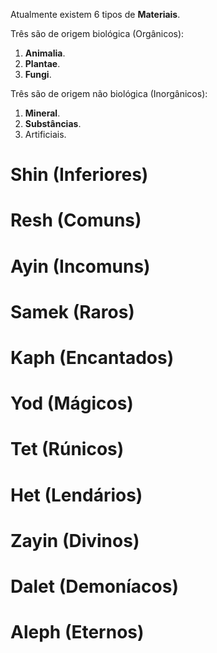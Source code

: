 Atualmente existem 6 tipos de **Materiais**. 

Três são de origem biológica (Orgânicos):

1. **Animalia**.
2. **Plantae**.
3. **Fungi**.

Três são de origem não biológica (Inorgânicos):

1. **Mineral**.
2. **Substâncias**.
3. Artificiais.

# Shin (Inferiores)

# Resh (Comuns)

# Ayin (Incomuns)

# Samek (Raros)

# Kaph (Encantados)

# Yod (Mágicos)

# Tet (Rúnicos)

# Het (Lendários)

# Zayin (Divinos)

# Dalet (Demoníacos)

# Aleph (Eternos)

